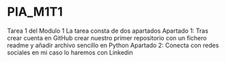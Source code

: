 # PIA_M1T1
Tarea 1 del Modulo 1
La tarea consta de dos apartados
Apartado 1: Tras crear cuenta en GitHub crear nuestro primer repositorio con un fichero readme y añadir archivo sencillo en Python
Apartado 2: Conecta con redes sociales en mi caso lo haremos con Linkedin
